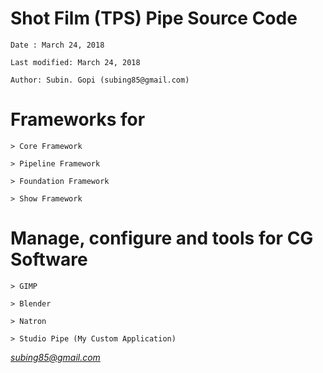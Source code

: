 # Shot Film (TPS) Pipe Source Code

 	Date : March 24, 2018
 
 	Last modified: March 24, 2018
 
 	Author: Subin. Gopi (subing85@gmail.com)
	

	
# Frameworks for 
	> Core Framework

	> Pipeline Framework

	> Foundation Framework

	> Show Framework
	
# Manage, configure and tools for CG Software
	> GIMP

	> Blender

	> Natron

	> Studio Pipe (My Custom Application)

*subing85@gmail.com*
